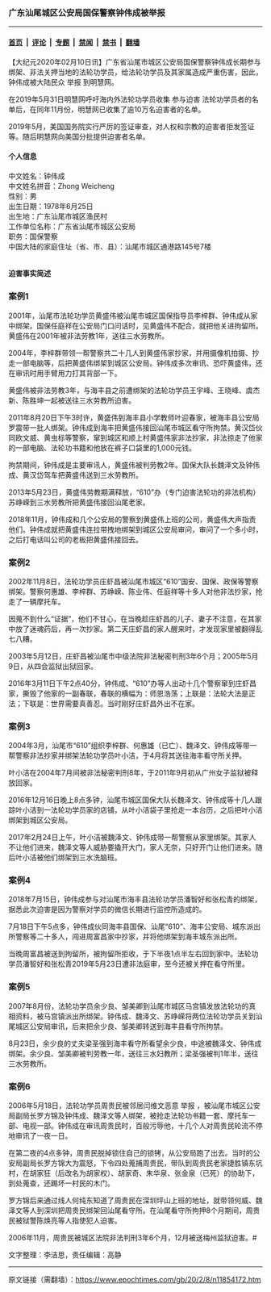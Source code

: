 ### 广东汕尾城区公安局国保警察钟伟成被举报

---

#### [首页](../../../..?n11854172) &nbsp;|&nbsp; [评论](../../../../../epoch-comment?n11854172) &nbsp;|&nbsp; [专题](../../../../../epoch-special?n11854172) &nbsp;|&nbsp; [禁闻](../../../../../epoch-news?n11854172) &nbsp;|&nbsp; [禁书](../../../../../books?n11854172) &nbsp;|&nbsp; [翻墙](https://github.com/gfw-breaker/nogfw/blob/master/README.md?n11854172)


<div class="post_content" id="artbody" itemprop="articleBody">
 <!-- article content begin -->
 <p>
  【大纪元2020年02月10日讯】广东省汕尾市城区公安局国保警察钟伟成长期参与绑架、非法关押当地的法轮功学员，给法轮功学员及其家属造成严重伤害，因此，钟伟成被大陆民众
  <ok href="https://www.epochtimes.com/gb/tag/%E4%B8%BE%E6%8A%A5.html">
   举报
  </ok>
  到明慧网。
 </p>
 <p>
  在2019年5月31日明慧网呼吁海内外法轮功学员收集
  <ok href="https://www.epochtimes.com/gb/tag/%E5%8F%82%E4%B8%8E%E8%BF%AB%E5%AE%B3.html">
   参与迫害
  </ok>
  法轮功学员者的名单后，在同年11月份，明慧网已收集了逾10万名迫害者的名单。
 </p>
 <p>
  2019年5月，美国国务院实行严厉的签证审查，对人权和宗教的迫害者拒发签证等。随后明慧网向美国分批提供迫害者名单。
 </p>
 <h4>
  <b>
   个人信息
  </b>
 </h4>
 <p>
  中文姓名：钟伟成
  <br/>
  中文姓名拼音：Zhong Weicheng
  <br/>
  性别：男
  <br/>
  出生日期：1978年6月25日
  <br/>
  出生地：广东汕尾市城区渔民村
  <br/>
  工作单位名称：广东省汕尾市城区公安局
  <br/>
  职务：国保警察
  <br/>
  中国大陆的家庭住址（省、市、县）：汕尾市城区通港路145号7楼
 </p>
 <p>
  <ok href="https://i.epochtimes.com/assets/uploads/2020/02/11-4.jpg">
   <img alt="" class="wp-image-11854188 aligncenter" src="https://i.epochtimes.com/assets/uploads/2020/02/11-4.jpg"/>
  </ok>
 </p>
 <h4>
  <b>
   迫害事实简述
  </b>
 </h4>
 <h3>
  案例1
 </h3>
 <p>
  2001年，汕尾市法轮功学员黄盛伟被汕尾市城区国保指导员李梓群、钟伟成从家中绑架。国保任庭祥在公安局门口问话时，见黄盛伟不配合，就把他关进拘留所。黄盛伟在2001年被非法劳教1年，送往三水劳教所。
 </p>
 <p>
  2004年，李梓群带领一帮警察共二十几人到黄盛伟家抄家，并用摄像机拍摄、抄走一部电脑等，后把黄盛伟绑架到城区公安局。钟伟成多次审讯、恐吓黄盛伟，还在审讯时用手臂用力打其背部一下。
 </p>
 <p>
  黄盛伟被非法劳教3年，与海丰县之前遭绑架的法轮功学员王宇峰、王晓峰、虞杰新、陈胜坤一起被送往三水劳教所迫害。
 </p>
 <p>
  2011年8月20日下午3时许，黄盛伟到海丰县小学教师叶迎春家，被海丰县公安局罗震带一批人绑架。钟伟成到海丰把黄盛伟接回汕尾市城区看守所拘禁。黄汉岱伙同欧文威、黄虫标等警察，窜到城区和顺上村黄盛伟家非法抄家，非法掠走了他家的一部电脑、法轮功书籍和他放在裤子口袋里的1,000元钱。
 </p>
 <p>
  拘禁期间，钟伟成是主要审讯人，黄盛伟被判劳教2年。国保大队长魏泽文及钟伟成、黄汉岱驾车把黄盛伟送到三水劳教所。
 </p>
 <p>
  2013年5月23日，黄盛伟劳教期满释放，“610”办（专门迫害法轮功的非法机构）苏峥嵘到三水劳教所把黄盛伟接回汕尾老家。
 </p>
 <p>
  2018年11月，钟伟成和几个公安局的警察到黄盛伟上班的公司，黄盛伟大声指责他们。钟伟成就把黄盛伟连拉带拽地绑架到城区公安局审问，审问了一个多小时，之后打电话叫公司的老板把黄盛伟接回去。
 </p>
 <h3>
  案例2
 </h3>
 <p>
  2002年11月8日，法轮功学员庄虾昌被汕尾市城区“610”国安、国保、政保等警察绑架。警察何惠雄、李梓群、苏峥嵘、陈业伟、任庭祥等十多人对他非法抄家，抢走了一辆摩托车。
 </p>
 <p>
  因蒐不到什么“证据”，他们不甘心，在当晚趁庄虾昌的儿子、妻子不注意，在其家中放了迷魂药后，再一次抄家。第二天庄虾昌的家人醒来时，才发现家里被翻得乱七八糟。
 </p>
 <p>
  2003年5月12日，庄虾昌被汕尾市中级法院非法秘密判刑3年6个月；2005年5月9日，从四会监狱出狱回家。
 </p>
 <p>
  2016年3月11日下午2点40分，钟伟成、“610”办等人出动十几个警察窜到庄虾昌家，撕毁了他家的一副春联，春联的横幅为：师恩浩荡；上联是：法轮大法是正法；下联是：世界需要真善忍。当时刚好庄虾昌外出不在家。
 </p>
 <h3>
  案例3
 </h3>
 <p>
  2004年3月，汕尾市“610”组织李梓群、何惠雄（已亡）、魏泽文、钟伟成等带一帮警察非法抄家并绑架法轮功学员叶小洁，于4月将其送往海丰看守所关押。
 </p>
 <p>
  叶小洁在2004年7月间被非法秘密判刑8年，于2011年9月初从广州女子监狱被释放回家。
 </p>
 <p>
  2016年12月16日晚上8点多钟，汕尾市城区国保大队长魏泽文、钟伟成等十几人跟踪叶小洁到一法轮功学员家的店铺，从叶小洁袋子里抢走一本台历，之后把叶小洁绑架到城区公安局。
 </p>
 <p>
  2017年2月24日上午，叶小洁被魏泽文、钟伟成带一帮警察从家里绑架。其家人不让他们进来，魏泽文等人威胁要撬开大门，家人无奈，只好开门让他们进来。随后叶小洁被他们绑架到三水洗脑班。
 </p>
 <h3>
  案例4
 </h3>
 <p>
  2018年7月15日，钟伟成参与对汕尾市海丰县法轮功学员潘智好和张松青的绑架，据悉此次迫害是因为警察对学员的微信长期进行监控所造成的。
 </p>
 <p>
  7月18日下午5点多，钟伟成伙同海丰县国保、汕尾“610”、海丰公安局、城东派出所警察等二十多人，闯进周富昌家中抄家，并将他绑架到海丰城东派出所。
 </p>
 <p>
  当晚周富昌被送到拘留所，被拘留所拒收，于下半夜1点半左右回到家中。法轮功学员潘智好和张松青2019年5月23日遭非法庭审，至今还被关押在看守所里。
 </p>
 <h3>
  案例5
 </h3>
 <p>
  2007年8月份，法轮功学员余少良、邹美卿到汕尾市城区马宫镇发放法轮功的真相资料，被马宫镇派出所绑架。钟伟成、魏泽文、苏峥嵘将两位法轮功学员关到汕尾城区公安局审讯，后来把余少良、邹美卿转送到海丰县看守所拘禁。
 </p>
 <p>
  8月23日，余少良的丈夫梁圣强到海丰看守所看望余少良，中途被魏泽文、钟伟成绑架。余少良、邹美卿被判劳教一年，送往三水妇教所；梁圣强被判1年半，送往三水劳教所。
 </p>
 <h3>
  案例6
 </h3>
 <p>
  2006年5月18日，法轮功学员周贵民被邻居闫维文恶意
  <ok href="https://www.epochtimes.com/gb/tag/%E4%B8%BE%E6%8A%A5.html">
   举报
  </ok>
  ，被汕尾市城区公安局副局长罗方锦及钟伟成、魏泽文等人绑架，被抢走法轮功书籍一套、摩托车一部、电视一部。钟伟成在审讯周贵民时，百般污辱他，十几个人对周贵民轮流不停地审讯了一夜一日。
 </p>
 <p>
  在第二夜的4点多钟，周贵民脱掉锁住自己的锁铐，从公安局跑了出去。当时的公安局副局长罗方锦大为震怒，下令四处蒐捕周贵民，带队到周贵民老家捷胜镇东坑村，在胡家狂（后改名为胡家权）、胡家奇、朱华泉、张金泉（已死）的协助下，到处蒐查，还踢坏一村民的木门。
 </p>
 <p>
  罗方锦后来通过线人何纯东知道了周贵民在深圳坪山上班的地址，就带领何威、魏泽文等人到深圳把周贵民绑架回汕尾看守所。在汕尾看守所拘押8个月期间，周贵民被狱警陈焕亮等人指使犯人迫害。
 </p>
 <p>
  2006年11月，周贵民被城区法院非法判刑3年6个月，12月被送梅州监狱迫害。#
 </p>
 <p>
  文字整理：李洁思，责任编辑：高静
 </p>
 <!-- article content end -->
 <div id="below_article_ad">
 </div>
</div>


---

原文链接（需翻墙）：https://www.epochtimes.com/gb/20/2/8/n11854172.htm